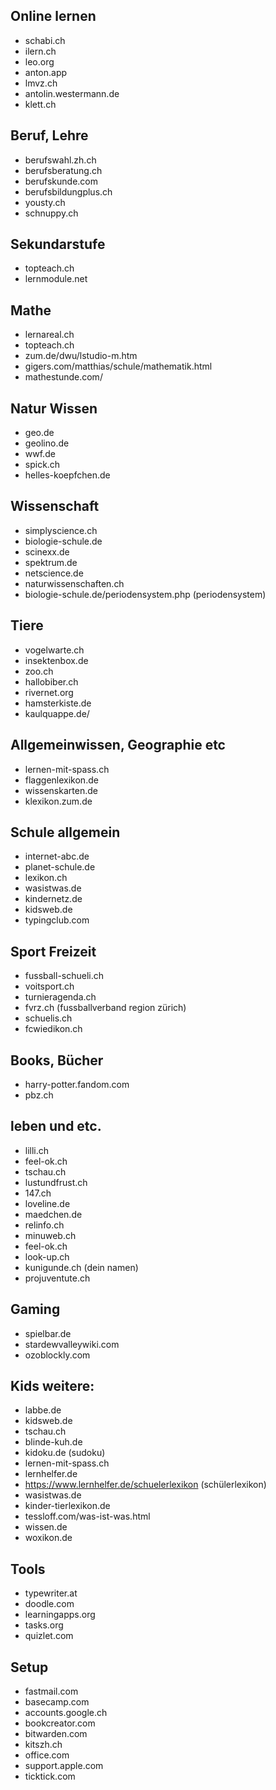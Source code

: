 ## Online lernen
- schabi.ch
- ilern.ch
- leo.org
- anton.app
- lmvz.ch
- antolin.westermann.de
- klett.ch


## Beruf, Lehre
- berufswahl.zh.ch
- berufsberatung.ch
- berufskunde.com
- berufsbildungplus.ch
- yousty.ch
- schnuppy.ch

## Sekundarstufe
- topteach.ch
- lernmodule.net

## Mathe
- lernareal.ch
- topteach.ch
- zum.de/dwu/lstudio-m.htm
- gigers.com/matthias/schule/mathematik.html
- mathestunde.com/

## Natur Wissen
- geo.de
- geolino.de
- wwf.de
- spick.ch
- helles-koepfchen.de


## Wissenschaft
- simplyscience.ch
- biologie-schule.de
- scinexx.de
- spektrum.de
- netscience.de
- naturwissenschaften.ch
- biologie-schule.de/periodensystem.php (periodensystem)

## Tiere
- vogelwarte.ch
- insektenbox.de
- zoo.ch
- hallobiber.ch
- rivernet.org
- hamsterkiste.de
- kaulquappe.de/


## Allgemeinwissen, Geographie etc
- lernen-mit-spass.ch
- flaggenlexikon.de
- wissenskarten.de
- klexikon.zum.de

## Schule allgemein
- internet-abc.de
- planet-schule.de
- lexikon.ch
- wasistwas.de
- kindernetz.de
- kidsweb.de
- typingclub.com

## Sport Freizeit

- fussball-schueli.ch
- voitsport.ch
- turnieragenda.ch
- fvrz.ch (fussballverband region zürich)
- schuelis.ch
- fcwiedikon.ch


## Books, Bücher

- harry-potter.fandom.com
- pbz.ch

## leben und etc.  
- lilli.ch
- feel-ok.ch
- tschau.ch
- lustundfrust.ch
- 147.ch
- loveline.de
- maedchen.de
- relinfo.ch
- minuweb.ch
- feel-ok.ch
- look-up.ch
- kunigunde.ch (dein namen)
- projuventute.ch

## Gaming
- spielbar.de
- stardewvalleywiki.com
- ozoblockly.com


## Kids weitere:
- labbe.de
- kidsweb.de
- tschau.ch
- blinde-kuh.de
- kidoku.de  (sudoku)
- lernen-mit-spass.ch
- lernhelfer.de
- https://www.lernhelfer.de/schuelerlexikon (schülerlexikon)
- wasistwas.de
- kinder-tierlexikon.de
- tessloff.com/was-ist-was.html
- wissen.de
- woxikon.de 

## Tools
- typewriter.at
- doodle.com
- learningapps.org
- tasks.org
- quizlet.com

## Setup
- fastmail.com
- basecamp.com
- accounts.google.ch
- bookcreator.com
- bitwarden.com
- kitszh.ch
- office.com
- support.apple.com
- ticktick.com
